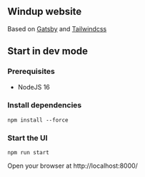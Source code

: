 ## Windup website

Based on [Gatsby](https://www.gatsbyjs.com/) and [Tailwindcss](https://tailwindcss.com/)

## Start in dev mode

### Prerequisites

- NodeJS 16

### Install dependencies

```
npm install --force
```

### Start the UI

```
npm run start
```

Open your browser at http://localhost:8000/
